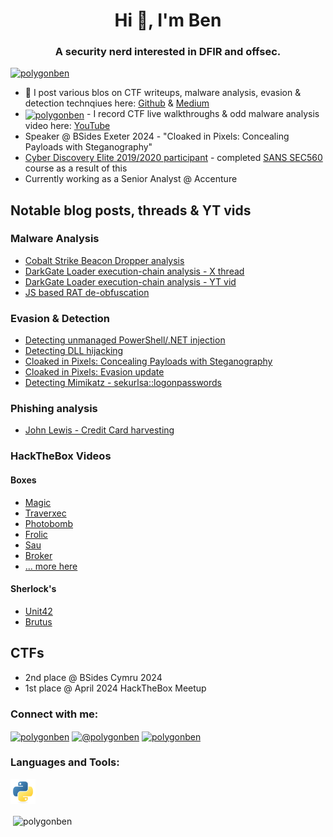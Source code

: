 <h1 align="center">Hi 👋, I'm Ben</h1>
<h3 align="center">A security nerd interested in DFIR and offsec.</h3>

<p align="left"> <a href="https://twitter.com/polygonben" target="blank"><img src="https://img.shields.io/twitter/follow/polygonben?logo=twitter&style=for-the-badge" alt="polygonben" /></a> </p>

- 📝 I post various blos on CTF writeups, malware analysis, evasion & detection technqiues here: [Github](https://polygonben.github.io/) & [Medium](https://medium.com/@polygonben)
- <a href="https://www.youtube.com/c/polygonben" target="blank"><img align="center" src="https://raw.githubusercontent.com/rahuldkjain/github-profile-readme-generator/master/src/images/icons/Social/youtube.svg" alt="polygonben" height="30" width="40" /></a> - I record CTF live walkthroughs & odd malware analysis video here: [YouTube](https://www.youtube.com/@polygonben)
- Speaker @ BSides Exeter 2024 - "Cloaked in Pixels: Concealing Payloads with Steganography"
- [Cyber Discovery Elite 2019/2020 participant](https://eu.badgr.com/public/assertions/1aDow0jUTn2k7GiSJoSF8A) - completed [SANS SEC560](https://www.sans.org/cyber-security-courses/enterprise-penetration-testing/) course as a result of this
- Currently working as a Senior Analyst @ Accenture

## Notable blog posts, threads & YT vids

### Malware Analysis
<!-- BLOG-POST-LIST:START -->
- [Cobalt Strike Beacon Dropper analysis](https://polygonben.github.io/malware%20analysis/Cobalt-Strike-Beacon-Analysis/)
- [DarkGate Loader execution-chain analysis - X thread](https://x.com/polygonben/status/1768867675692831008)
- [DarkGate Loader execution-chain analysis - YT vid](https://www.youtube.com/watch?v=_0_Qdx6ED2Q)
- [JS based RAT de-obfuscation](https://medium.com/@polygonben/de-obfuscating-a-js-based-rat-1-ae710c778d2)
<!-- BLOG-POST-LIST:END -->

### Evasion & Detection
- [Detecting unmanaged PowerShell/.NET injection](https://medium.com/@polygonben/unmasking-defence-evasion-unmanaged-powershell-c-net-process-injection-88d1f1a180d5)
- [Detecting DLL hijacking](https://medium.com/@polygonben/detecting-dll-hijacking-with-sysmon-chainsaw-custom-sigma-rules-7e32215d5d96)
- [Cloaked in Pixels: Concealing Payloads with Steganography](https://polygonben.github.io/defence%20evasion/Creating-Stego-payloads/)
- [Cloaked in Pixels: Evasion update](https://polygonben.github.io/defence%20evasion/Creating-Stego-payloads2/)
- [Detecting Mimikatz - sekurlsa::logonpasswords](https://www.youtube.com/watch?v=wwIBpPDGHu4)

### Phishing analysis

- [John Lewis - Credit Card harvesting](https://medium.com/@polygonben/phishing-analysis-john-lewis-credit-card-harvesting-eba0901269fd)

### HackTheBox Videos

#### Boxes

- [Magic](https://www.youtube.com/watch?v=hXgjh5dAU4g)
- [Traverxec](https://www.youtube.com/watch?v=W4ytNBznJyc)
- [Photobomb](https://www.youtube.com/watch?v=IGlLzvlQ2tg)
- [Frolic](https://www.youtube.com/watch?v=iaoRFmsXH_8)
- [Sau](https://www.youtube.com/watch?v=_7jZtafzozQ)
- [Broker](https://www.youtube.com/watch?v=f2GHfAL92v0)
- [... more here](https://www.youtube.com/watch?v=ZBrgNdqwqiE&list=PLBlTvfmn_8bLKDXO2ctS2hbAAyg-ymrE_)


#### Sherlock's

- [Unit42](https://www.youtube.com/watch?v=IM12lnRbLKY)
- [Brutus](https://www.youtube.com/watch?v=gY9BuJBfDQY)

## CTFs

- 2nd place @ BSides Cymru 2024
- 1st place @ April 2024 HackTheBox Meetup 

<h3 align="left">Connect with me:</h3>
<p align="left">
<a href="https://twitter.com/polygonben" target="blank"><img align="center" src="https://raw.githubusercontent.com/rahuldkjain/github-profile-readme-generator/master/src/images/icons/Social/twitter.svg" alt="polygonben" height="30" width="40" /></a>
<a href="https://medium.com/@polygonben" target="blank"><img align="center" src="https://raw.githubusercontent.com/rahuldkjain/github-profile-readme-generator/master/src/images/icons/Social/medium.svg" alt="@polygonben" height="30" width="40" /></a>
<a href="https://www.youtube.com/c/polygonben" target="blank"><img align="center" src="https://raw.githubusercontent.com/rahuldkjain/github-profile-readme-generator/master/src/images/icons/Social/youtube.svg" alt="polygonben" height="30" width="40" /></a>
</p>

<h3 align="left">Languages and Tools:</h3>
<p align="left"> <a href="https://www.python.org" target="_blank" rel="noreferrer"> <img src="https://raw.githubusercontent.com/devicons/devicon/master/icons/python/python-original.svg" alt="python" width="40" height="40"/> </a> </p>

<p>&nbsp;<img align="center" src="https://github-readme-stats.vercel.app/api?username=polygonben&show_icons=true&locale=en" alt="polygonben" /></p>
